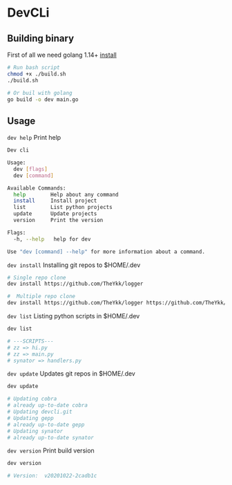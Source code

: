 # DevCLi

## Building binary

First of all we need golang 1.14+ [install](https://golang.org)

```bash
# Run bash script
chmod +x ./build.sh
./build.sh

# Or buil with golang
go build -o dev main.go
```

## Usage

`dev help` Print help

```bash
Dev cli

Usage:
  dev [flags]
  dev [command]

Available Commands:
  help        Help about any command
  install     Install project
  list        List python projects
  update      Update projects
  version     Print the version

Flags:
  -h, --help   help for dev

Use "dev [command] --help" for more information about a command.
```

`dev install` Installing git repos to $HOME/.dev

```bash
# Single repo clone
dev install https://github.com/TheYkk/logger

#  Multiple repo clone
dev install https://github.com/TheYkk/logger https://github.com/TheYkk/synator
```

`dev list` Listing python scripts in $HOME/.dev

```bash
dev list

# ---SCRIPTS---
# zz => hi.py
# zz => main.py
# synator => handlers.py
```

`dev update` Updates git repos in $HOME/.dev

```bash
dev update

# Updating cobra
# already up-to-date cobra
# Updating devcli.git
# Updating gepp
# already up-to-date gepp
# Updating synator
# already up-to-date synator
```

`dev version` Print build version

```bash
dev version

# Version:  v20201022-2cadb1c
```